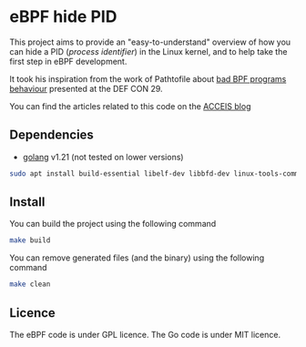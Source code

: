 # eBPF hide PID

This project aims to provide an "easy-to-understand" overview of how you can hide a PID (_process identifier_) in the Linux kernel, and to help take the first step in eBPF development.

It took his inspiration from the work of Pathtofile about [bad BPF programs behaviour](https://github.com/pathtofile/bad-bpf) presented at the DEF CON 29.

You can find the articles related to this code on the [ACCEIS blog](https://www.acceis.fr/ressources/)

## Dependencies

- [golang](https://go.dev/doc/install) v1.21 (not tested on lower versions)

```bash
sudo apt install build-essential libelf-dev libbfd-dev linux-tools-common linux-tools-generic
```

## Install

You can build the project using the following command

```bash
make build
```

You can remove generated files (and the binary) using the following command

```bash
make clean
```

## Licence

The eBPF code is under GPL licence.
The Go code is under MIT licence.

